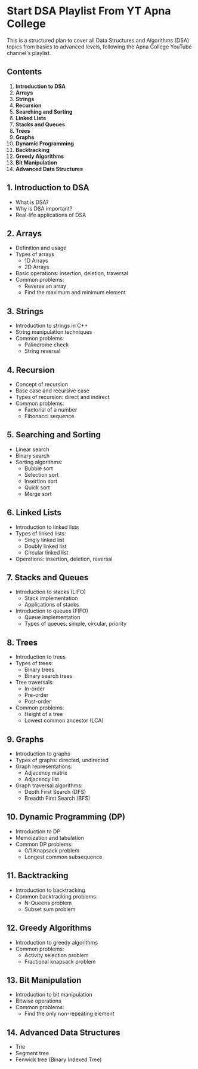 # Start DSA Playlist From YT Apna College

This is a structured plan to cover all Data Structures and Algorithms (DSA) topics from basics to advanced levels, following the Apna College YouTube channel's playlist.

## Contents

1. **Introduction to DSA**
2. **Arrays**
3. **Strings**
4. **Recursion**
5. **Searching and Sorting**
6. **Linked Lists**
7. **Stacks and Queues**
8. **Trees**
9. **Graphs**
10. **Dynamic Programming**
11. **Backtracking**
12. **Greedy Algorithms**
13. **Bit Manipulation**
14. **Advanced Data Structures**

## 1. Introduction to DSA
- What is DSA?
- Why is DSA important?
- Real-life applications of DSA

## 2. Arrays
- Definition and usage
- Types of arrays
  - 1D Arrays
  - 2D Arrays
- Basic operations: insertion, deletion, traversal
- Common problems:
  - Reverse an array
  - Find the maximum and minimum element

## 3. Strings
- Introduction to strings in C++
- String manipulation techniques
- Common problems:
  - Palindrome check
  - String reversal

## 4. Recursion
- Concept of recursion
- Base case and recursive case
- Types of recursion: direct and indirect
- Common problems:
  - Factorial of a number
  - Fibonacci sequence

## 5. Searching and Sorting
- Linear search
- Binary search
- Sorting algorithms:
  - Bubble sort
  - Selection sort
  - Insertion sort
  - Quick sort
  - Merge sort

## 6. Linked Lists
- Introduction to linked lists
- Types of linked lists:
  - Singly linked list
  - Doubly linked list
  - Circular linked list
- Operations: insertion, deletion, reversal

## 7. Stacks and Queues
- Introduction to stacks (LIFO)
  - Stack implementation
  - Applications of stacks
- Introduction to queues (FIFO)
  - Queue implementation
  - Types of queues: simple, circular, priority

## 8. Trees
- Introduction to trees
- Types of trees:
  - Binary trees
  - Binary search trees
- Tree traversals:
  - In-order
  - Pre-order
  - Post-order
- Common problems:
  - Height of a tree
  - Lowest common ancestor (LCA)

## 9. Graphs
- Introduction to graphs
- Types of graphs: directed, undirected
- Graph representations:
  - Adjacency matrix
  - Adjacency list
- Graph traversal algorithms:
  - Depth First Search (DFS)
  - Breadth First Search (BFS)

## 10. Dynamic Programming (DP)
- Introduction to DP
- Memoization and tabulation
- Common DP problems:
  - 0/1 Knapsack problem
  - Longest common subsequence

## 11. Backtracking
- Introduction to backtracking
- Common backtracking problems:
  - N-Queens problem
  - Subset sum problem

## 12. Greedy Algorithms
- Introduction to greedy algorithms
- Common problems:
  - Activity selection problem
  - Fractional knapsack problem

## 13. Bit Manipulation
- Introduction to bit manipulation
- Bitwise operations
- Common problems:
  - Find the only non-repeating element

## 14. Advanced Data Structures
- Trie
- Segment tree
- Fenwick tree (Binary Indexed Tree)
